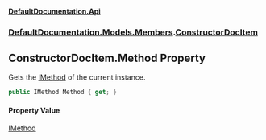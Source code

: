 #### [DefaultDocumentation.Api](index.md 'index')
### [DefaultDocumentation.Models.Members](index.md#DefaultDocumentation.Models.Members 'DefaultDocumentation.Models.Members').[ConstructorDocItem](ConstructorDocItem.md 'DefaultDocumentation.Models.Members.ConstructorDocItem')

## ConstructorDocItem.Method Property

Gets the [IMethod](https://github.com/icsharpcode/ILSpy 'ICSharpCode.Decompiler.TypeSystem.IMethod') of the current instance.

```csharp
public IMethod Method { get; }
```

#### Property Value
[IMethod](https://github.com/icsharpcode/ILSpy 'ICSharpCode.Decompiler.TypeSystem.IMethod')